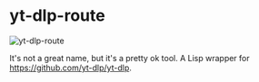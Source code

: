 # yt-dlp-route

![yt-dlp-route](https://github.com/user-attachments/assets/77763575-87a6-487b-a01d-fa9dc48a6cd9)

It's not a great name, but it's a pretty ok tool. A Lisp wrapper for https://github.com/yt-dlp/yt-dlp.
